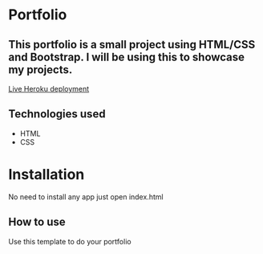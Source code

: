 # Portfolio

## This portfolio is a small project using HTML/CSS and Bootstrap. I will be using this to showcase my projects.

[Live Heroku deployment](https://portfolio-imani.herokuapp.com/)

## Technologies used

* HTML
* CSS

# Installation

No need to install any app just open index.html

## How to use

Use this template to do your portfolio





